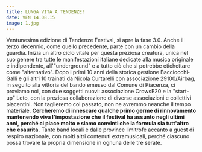 ```yaml
---
title: LUNGA VITA A TENDENZE!
date: VEN 14.08.15
image: 1.jpg
---
```


Ventunesima edizione di Tendenze Festival, si apre la fase 3.0. Anche il terzo decennio, come quello precedente, parte con un cambio della guardia. Inizia un altro ciclo vitale per questa preziosa creatura, unica nel suo genere tra tutte le manifestazioni italiane dedicate alla musica originale e indipendente, all'"underground" e a tutto ciò che si potrebbe etichettare come "alternativo". Dopo i primi 10 anni della storica gestione Bacciocchi­Galli e gli altri 10 trainati da Nicola Curtarelli con associazione 29100/Airbag, in seguito alla vittoria del bando emesso dal Comune di Piacenza, ci proviamo noi, con due soggetti nuovi: associazione CrowsE20 e la "start-up" Leto, con la preziosa collaborazione di diverse associazioni e collettivi piacentini. Non taglieremo col passato, non ne avremmo neanche il tempo materiale. **Cercheremo di innescare qualche primo germe di rinnovamento mantenendo viva l'impostazione che il festival ha assunto negli ultimi anni, perché ci piace molto e siamo convinti che la formula sia tutt'altro che esaurita.** Tante band locali e dalle province limitrofe accanto a guest di respiro nazionale, con molti altri contenuti extra­musicali, perché ciascuno possa trovare la propria dimensione in ognuna delle tre serate.
